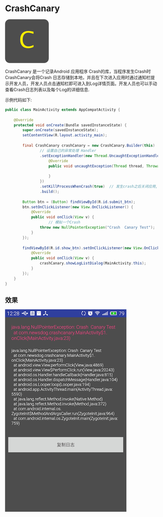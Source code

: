 # CrashCanary 

![](./crashcanary/src/main/res/drawable/crash_icon.png)

CrashCanary 是一个记录Android 应用程序 Crash的库，当程序发生Crash时CrashCanary会将Crash 日志存储到本地，并且在下次进入应用时通过通知栏提示开发人员，开发人员点击通知栏即可进入到Log详情页面。开发人员也可以手动查看Crash日志列表以及每个Log的详细信息.

示例代码如下: 

```java
public class MainActivity extends AppCompatActivity {

    @Override
    protected void onCreate(Bundle savedInstanceState) {
        super.onCreate(savedInstanceState);
        setContentView(R.layout.activity_main);

        final CrashCanary crashCanary = new CrashCanary.Builder(this)
                // 设置自己的异常处理 Handler
                .setExceptionHandler(new Thread.UncaughtExceptionHandler() {  
                    @Override
                    public void uncaughtException(Thread thread, Throwable ex) {

                    }
                })
                .setKillProcessWhenCrash(true)  // 发生crash之后关闭应用,再次进入应用时会有crash通知
                .build();

        Button btn = (Button) findViewById(R.id.submit_btn);
        btn.setOnClickListener(new View.OnClickListener() {
            @Override
            public void onClick(View v) {
            		// 模拟一个Crash
                throw new NullPointerException("Crash  Canary Test");
            }
        });

        findViewById(R.id.show_btn).setOnClickListener(new View.OnClickListener() {
            @Override
            public void onClick(View v) {
                crashCanary.showLogListDialog(MainActivity.this);
            }
        });
    }
}
```

## 效果

![](log.png)

